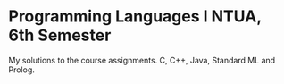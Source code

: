 # Programming Languages I NTUA, 6th Semester
My solutions to the course assignments. C, C++, Java, Standard ML and Prolog.
